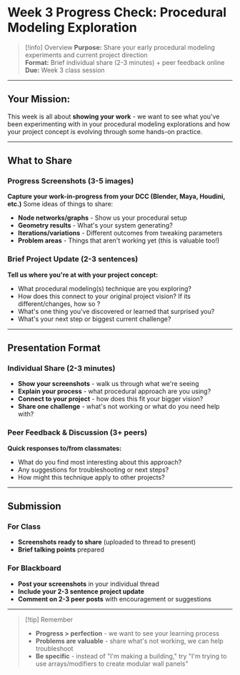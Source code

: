 # Week 3 Progress Check: Procedural Modeling Exploration

> [!info] Overview 
> **Purpose:** Share your early procedural modeling experiments and current project direction  
> **Format:** Brief individual share (2-3 minutes) + peer feedback  online
> **Due:** Week 3 class session

---

## Your Mission:

This week is all about **showing your work** - we want to see what you've been experimenting with in your procedural modeling explorations and how your project concept is evolving through some hands-on practice.

---

## What to Share

### Progress Screenshots (3-5 images)

**Capture your work-in-progress from your DCC (Blender, Maya, Houdini, etc.)**
Some ideas of things to share:
- **Node networks/graphs** - Show us your procedural setup
- **Geometry results** - What's your system generating?
- **Iterations/variations** - Different outcomes from tweaking parameters
- **Problem areas** - Things that aren't working yet (this is valuable too!)

### Brief Project Update (2-3 sentences)

**Tell us where you're at with your project concept:**

- What procedural modeling(s) technique are you exploring?
- How does this connect to your original project vision? If its different/changes, how so ?
- What's one thing you've discovered or learned that surprised you?
- What's your next step or biggest current challenge?

---

## Presentation Format

### Individual Share (2-3 minutes)

- **Show your screenshots** - walk us through what we're seeing
- **Explain your process** - what procedural approach are you using?
- **Connect to your project** - how does this fit your bigger vision?
- **Share one challenge** - what's not working or what do you need help with?

### Peer Feedback & Discussion (3+ peers)

**Quick responses to/from classmates:**

- What do you find most interesting about this approach?
- Any suggestions for troubleshooting or next steps?
- How might this technique apply to other projects?

---

## Submission

### For Class

- **Screenshots ready to share** (uploaded to thread to present)
- **Brief talking points** prepared

### For Blackboard

- **Post your screenshots** in your individual thread
- **Include your 2-3 sentence project update**
- **Comment on 2-3 peer posts** with encouragement or suggestions

---

> [!tip] Remember
> 
> - **Progress > perfection** - we want to see your learning process
> - **Problems are valuable** - share what's not working, we can help troubleshoot
> - **Be specific** - instead of "I'm making a building," try "I'm trying to use arrays/modifiers to create modular wall panels"


